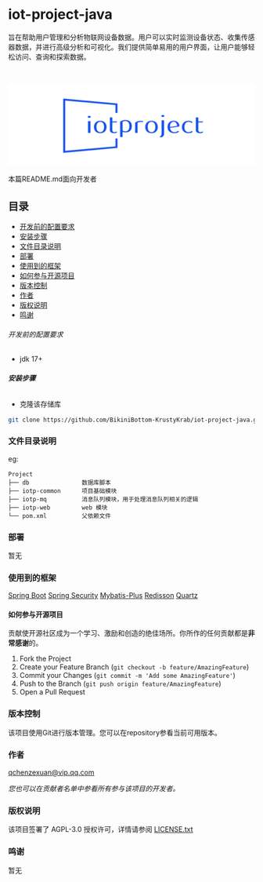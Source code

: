 # iot-project-java

旨在帮助用户管理和分析物联网设备数据。用户可以实时监测设备状态、收集传感器数据，并进行高级分析和可视化。我们提供简单易用的用户界面，让用户能够轻松访问、查询和探索数据。

<!-- PROJECT SHIELDS -->

<!-- PROJECT LOGO -->
<br />

<p align="center">
  <a href="https://github.com/shaojintian/Best_README_template/">
    <img src="images/logo.png" alt="Logo">
  </a>
</p>


本篇README.md面向开发者

## 目录

- [开发前的配置要求](#开发前的配置要求)
- [安装步骤](#安装步骤)
- [文件目录说明](#文件目录说明)
- [部署](#部署)
- [使用到的框架](#使用到的框架)
- [如何参与开源项目](#如何参与开源项目)
- [版本控制](#版本控制)
- [作者](#作者)
- [版权说明](#版权说明)
- [鸣谢](#鸣谢)

###### 开发前的配置要求

- jdk 17+

###### **安装步骤**

- 克隆该存储库

```sh
git clone https://github.com/BikiniBottom-KrustyKrab/iot-project-java.git
```

### 文件目录说明

eg:

```
Project
├── db               数据库脚本
├── iotp-common      项目基础模块
├── iotp-mq          消息队列模块，用于处理消息队列相关的逻辑
├── iotp-web         web 模块
└── pom.xml          父依赖文件

```

### 部署

暂无

### 使用到的框架

[Spring Boot](https://spring.io/projects/spring-boot)
[Spring Security](https://spring.io/projects/spring-security)
[Mybatis-Plus](https://baomidou.com/)
[Redisson](https://github.com/redisson/redisson)
[Quartz](https://www.quartz-scheduler.org/)

#### 如何参与开源项目

贡献使开源社区成为一个学习、激励和创造的绝佳场所。你所作的任何贡献都是**非常感谢**的。

1. Fork the Project
2. Create your Feature Branch (`git checkout -b feature/AmazingFeature`)
3. Commit your Changes (`git commit -m 'Add some AmazingFeature'`)
4. Push to the Branch (`git push origin feature/AmazingFeature`)
5. Open a Pull Request

### 版本控制

该项目使用Git进行版本管理。您可以在repository参看当前可用版本。

### 作者

qchenzexuan@vip.qq.com

*您也可以在贡献者名单中参看所有参与该项目的开发者。*

### 版权说明

该项目签署了 AGPL-3.0
授权许可，详情请参阅 [LICENSE.txt](https://github.com/BikiniBottom-KrustyKrab/iot-project-java/blob/main/LICENSE)

### 鸣谢

暂无